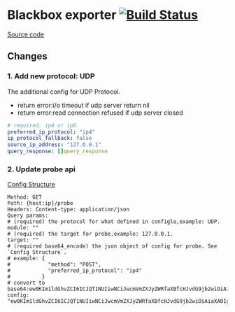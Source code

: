 # Blackbox exporter [![Build Status](https://travis-ci.org/woraser/blackbox_exporter.svg?branch=master)](https://travis-ci.org/woraser/blackbox_exporter)
[Source code](https://github.com/prometheus/blackbox_exporter/)


## Changes

### 1. Add new protocol: UDP 

The additional config for UDP Protocol.
* return error:i/o timeout if udp server return nil
* return error:read connection refused if udp server closed
```yaml
# required. ip4 or ip6
preferred_ip_protocol: "ip4" 
ip_protocol_fallback: false
source_ip_address: "127.0.0.1"  
query_response: []query_response
```

### 2. Update probe api
[Config Structure](https://github.com/woraser/blackbox_exporter/blob/master/config/config.go)
```
Method: GET
Path: {host:ip}/probe
Headers: Content-type: application/json
Query params:
# (required) the protocol for what defined in configle,example: UDP.
module: "" 
# (required) the target for probe,example: 127.0.0.1.
target: ""
# (required base64_encode) the json object of config for probe. See `Config Structure`.
# example: {
#            "method": "POST",
#            "preferred_ip_protocol": "ip4"
#          }
# convert to base64:ew0KIm1ldGhvZCI6ICJQT1NUIiwNCiJwcmVmZXJyZWRfaXBfcHJvdG9jb2wiOiAiaXA0Ig0KfQ==
config: "ew0KIm1ldGhvZCI6ICJQT1NUIiwNCiJwcmVmZXJyZWRfaXBfcHJvdG9jb2wiOiAiaXA0Ig0KfQ=="
```
